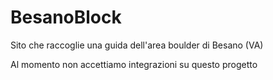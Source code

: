 # BesanoBlock

Sito che raccoglie una guida dell'area boulder di Besano (VA)

Al momento non accettiamo integrazioni su questo progetto